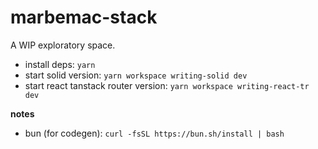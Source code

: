 # marbemac-stack

A WIP exploratory space.

- install deps: `yarn`
- start solid version: `yarn workspace writing-solid dev`
- start react tanstack router version: `yarn workspace writing-react-tr dev`

**notes**

- bun (for codegen): `curl -fsSL https://bun.sh/install | bash`
